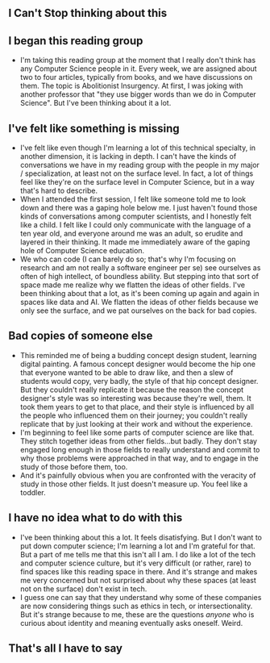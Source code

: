 ## I Can't Stop thinking about this

## I began this reading group
- I'm taking this reading group at the moment that I really don't think has any Computer Science people in it. 
  Every week, we are assigned about two to four articles, typically from books, and we have discussions on them.
  The topic is Abolitionist Insurgency. At first, I was joking with another professor that "they use bigger words
  than we do in Computer Science". But I've been thinking about it a lot.

## I've felt like something is missing
- I've felt like even though I'm learning a lot of this technical specialty, in another dimension, it is lacking
  in depth. I can't have the kinds of conversations we have in my reading group with the people in my major / specialization,
  at least not on the surface level. In fact, a lot of things feel like they're on the surface level in Computer Science,
  but in a way that's hard to describe.
- When I attended the first session, I felt like someone told me to look down and there was a gaping hole below me. I just
  haven't found those kinds of conversations among computer scientists, and I honestly felt like a child. I felt like I
  could only communicate with the language of a ten year old, and everyone around me was an adult, so erudite and layered
  in their thinking. It made me immediately aware of the gaping hole of Computer Science education.
- We who can code (I can barely do so; that's why I'm focusing on research and am not really a software engineer per se) see
  ourselves as often of high intellect, of boundless ability. But stepping into that sort of space made me realize why we 
  flatten the ideas of other fields. I've been thinking about that a lot, as it's been coming up again and again in spaces like
  data and AI. We flatten the ideas of other fields because we only see the surface, and we pat ourselves on the back for bad copies.
  
## Bad copies of someone else
- This reminded me of being a budding concept design student, learning digital painting. A famous concept designer would become
  the hip one that everyone wanted to be able to draw like, and then a slew of students would copy, very badly, the style of 
  that hip concept designer. But they couldn't really replicate it because the reason the concept designer's style was so interesting
  was because they're well, them. It took them years to get to that place, and their style is influenced by all the people who
  influenced them on their journey; you couldn't really replicate that by just looking at their work and without the experience.
- I'm beginning to feel like some parts of computer science are like that. They stitch together ideas from other fields...but badly.
  They don't stay engaged long enough in those fields to really understand and commit to why those problems were approached in that way,
  and to engage in the study of those before them, too.
- And it's painfully obvious when you are confronted with the veracity of study in those other fields. It just doesn't measure up.
  You feel like a toddler. 
  
## I have no idea what to do with this
- I've been thinking about this a lot. It feels disatisfying. But I don't want to put down computer science; I'm learning a lot 
  and I'm grateful for that. But a part of me tells me that this isn't all I am. I do like a lot of the tech and computer science
  culture, but it's very difficult (or rather, rare) to find spaces like this reading space in there. And it's strange and makes
  me very concerned but not surprised about why these spaces (at least not on the surface) don't exist in tech. 
- I guess one can say that they understand why some of these companies are now considering things such as ethics in tech, or 
  intersectionality. But it's strange because to me, these are the questions *anyone* who is curious about identity and meaning
  eventually asks oneself. Weird.
  
## That's all I have to say
  
